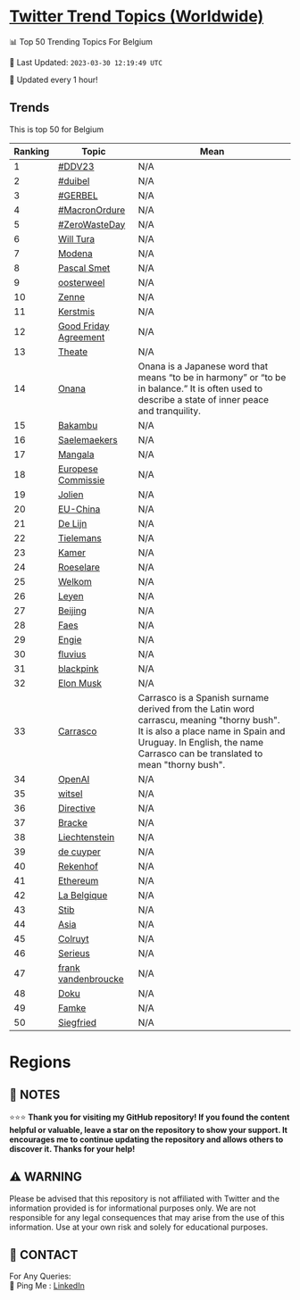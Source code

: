 [Twitter Trend Topics (Worldwide)](https://github.com/ErcinDedeoglu/Twitter-Trend-Topics)
==========


📊 Top 50 Trending Topics For Belgium

📆 Last Updated: `2023-03-30 12:19:49 UTC`

🔧 Updated every 1 hour!


## Trends

This is top 50 for Belgium

| Ranking | Topic | Mean |
| ------- | ------------ | ------------ |
| 1 | [#DDV23](http://twitter.com/search?q=%23DDV23) | N/A |
| 2 | [#duibel](http://twitter.com/search?q=%23duibel) | N/A |
| 3 | [#GERBEL](http://twitter.com/search?q=%23GERBEL) | N/A |
| 4 | [#MacronOrdure](http://twitter.com/search?q=%23MacronOrdure) | N/A |
| 5 | [#ZeroWasteDay](http://twitter.com/search?q=%23ZeroWasteDay) | N/A |
| 6 | [Will Tura](http://twitter.com/search?q=Will+Tura) | N/A |
| 7 | [Modena](http://twitter.com/search?q=Modena) | N/A |
| 8 | [Pascal Smet](http://twitter.com/search?q=Pascal+Smet) | N/A |
| 9 | [oosterweel](http://twitter.com/search?q=oosterweel) | N/A |
| 10 | [Zenne](http://twitter.com/search?q=Zenne) | N/A |
| 11 | [Kerstmis](http://twitter.com/search?q=Kerstmis) | N/A |
| 12 | [Good Friday Agreement](http://twitter.com/search?q=Good+Friday+Agreement) | N/A |
| 13 | [Theate](http://twitter.com/search?q=Theate) | N/A |
| 14 | [Onana](http://twitter.com/search?q=Onana) | Onana is a Japanese word that means “to be in harmony” or “to be in balance.” It is often used to describe a state of inner peace and tranquility. |
| 15 | [Bakambu](http://twitter.com/search?q=Bakambu) | N/A |
| 16 | [Saelemaekers](http://twitter.com/search?q=Saelemaekers) | N/A |
| 17 | [Mangala](http://twitter.com/search?q=Mangala) | N/A |
| 18 | [Europese Commissie](http://twitter.com/search?q=Europese+Commissie) | N/A |
| 19 | [Jolien](http://twitter.com/search?q=Jolien) | N/A |
| 20 | [EU-China](http://twitter.com/search?q=EU-China) | N/A |
| 21 | [De Lijn](http://twitter.com/search?q=De+Lijn) | N/A |
| 22 | [Tielemans](http://twitter.com/search?q=Tielemans) | N/A |
| 23 | [Kamer](http://twitter.com/search?q=Kamer) | N/A |
| 24 | [Roeselare](http://twitter.com/search?q=Roeselare) | N/A |
| 25 | [Welkom](http://twitter.com/search?q=Welkom) | N/A |
| 26 | [Leyen](http://twitter.com/search?q=Leyen) | N/A |
| 27 | [Beijing](http://twitter.com/search?q=Beijing) | N/A |
| 28 | [Faes](http://twitter.com/search?q=Faes) | N/A |
| 29 | [Engie](http://twitter.com/search?q=Engie) | N/A |
| 30 | [fluvius](http://twitter.com/search?q=fluvius) | N/A |
| 31 | [blackpink](http://twitter.com/search?q=blackpink) | N/A |
| 32 | [Elon Musk](http://twitter.com/search?q=Elon+Musk) | N/A |
| 33 | [Carrasco](http://twitter.com/search?q=Carrasco) | Carrasco is a Spanish surname derived from the Latin word carrascu, meaning "thorny bush". It is also a place name in Spain and Uruguay. In English, the name Carrasco can be translated to mean "thorny bush". |
| 34 | [OpenAI](http://twitter.com/search?q=OpenAI) | N/A |
| 35 | [witsel](http://twitter.com/search?q=witsel) | N/A |
| 36 | [Directive](http://twitter.com/search?q=Directive) | N/A |
| 37 | [Bracke](http://twitter.com/search?q=Bracke) | N/A |
| 38 | [Liechtenstein](http://twitter.com/search?q=Liechtenstein) | N/A |
| 39 | [de cuyper](http://twitter.com/search?q=de+cuyper) | N/A |
| 40 | [Rekenhof](http://twitter.com/search?q=Rekenhof) | N/A |
| 41 | [Ethereum](http://twitter.com/search?q=Ethereum) | N/A |
| 42 | [La Belgique](http://twitter.com/search?q=La+Belgique) | N/A |
| 43 | [Stib](http://twitter.com/search?q=Stib) | N/A |
| 44 | [Asia](http://twitter.com/search?q=Asia) | N/A |
| 45 | [Colruyt](http://twitter.com/search?q=Colruyt) | N/A |
| 46 | [Serieus](http://twitter.com/search?q=Serieus) | N/A |
| 47 | [frank vandenbroucke](http://twitter.com/search?q=frank+vandenbroucke) | N/A |
| 48 | [Doku](http://twitter.com/search?q=Doku) | N/A |
| 49 | [Famke](http://twitter.com/search?q=Famke) | N/A |
| 50 | [Siegfried](http://twitter.com/search?q=Siegfried) | N/A |



# Regions




## 📝 NOTES

⭐⭐⭐ **Thank you for visiting my GitHub repository! If you found the content helpful or valuable, leave a star on the repository to show your support. It encourages me to continue updating the repository and allows others to discover it. Thanks for your help!**


## ⚠️ WARNING

Please be advised that this repository is not affiliated with Twitter and the information provided is for informational purposes only. We are not responsible for any legal consequences that may arise from the use of this information. Use at your own risk and solely for educational purposes.


## 📨 CONTACT

 For Any Queries:  
            🏓 Ping Me : [LinkedIn](https://www.linkedin.com/in/ercindedeoglu/)
